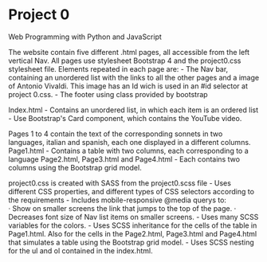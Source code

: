 # Project 0

Web Programming with Python and JavaScript

The website contain five different .html pages, all accessible from the left vertical Nav.
All pages use stylesheet Bootstrap 4 and the project0.css stylesheet file.
Elements repeated in each page are:
	- The Nav bar, containing an unordered list with the links to all the other pages and a image of Antonio Vivaldi. This image has an Id wich is used in an #id selector at project 0.css.
	- The footer using class provided by bootstrap

Index.html
	- Contains an unordered list, in which each item is an ordered list
	- Use Bootstrap's Card component, which contains the YouTube video.

Pages 1 to 4 contain the text of the corresponding sonnets in two languages, italian and spanish, each one displayed in a different columns.
Page1.html
	- Contains a table with two columns, each corresponding to a language
Page2.html, Page3.html and Page4.html
	- Each contains two columns using the Bootstrap grid model.
 
project0.css is created with SASS from the project0.scss file
	- Uses different CSS properties, and different types of CSS selectors according to the requirements
	- Includes mobile-responsive @media querys to:  
		· Show on smaller screens the link that jumps to the top of the page. 
		· Decreases font size of Nav list  items on smaller screens.
	- Uses many SCSS variables for the colors.
	- Uses SCSS inheritance for the cells of the table in Page1.html. Also for the cells in the Page2.html, Page3.html and Page4.html that simulates a table using the Bootstrap grid model.
	- Uses SCSS nesting for the ul and ol contained in the index.html.
